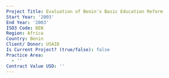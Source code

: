 ```yaml
---
Project Title: Evaluation of Benin's Basic Education Reform
Start Year: '2003'
End Year: '2003'
ISO3 Code: BEN
Region: Africa
Country: Benin
Client/ Donor: USAID
Is Current Project? (true/false): false
Practice Area:
  - ''
Contract Value USD: ''
---
```

